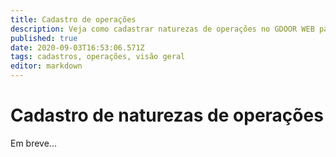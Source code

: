 ```yaml
---
title: Cadastro de operações
description: Veja como cadastrar naturezas de operações no GDOOR WEB para usar nos documentos
published: true
date: 2020-09-03T16:53:06.571Z
tags: cadastros, operações, visão geral
editor: markdown
---
```


# Cadastro de naturezas de operações

Em breve...
